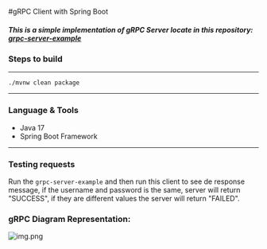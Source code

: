 #gRPC Client with Spring Boot

##### This is a simple implementation of gRPC Server locate in this repository: [grpc-server-example](https://github.com/mateusesp/grpc-server-example)

### Steps to build

---
```./mvnw clean package```

---
### Language & Tools
- Java 17
- Spring Boot Framework

---
### Testing requests
Run the ```grpc-server-example``` and then run this client to see de response message,
if the username and password is the same, server will return "SUCCESS", 
if they are different values the server will return "FAILED".


### gRPC Diagram Representation:
![img.png](img.png)